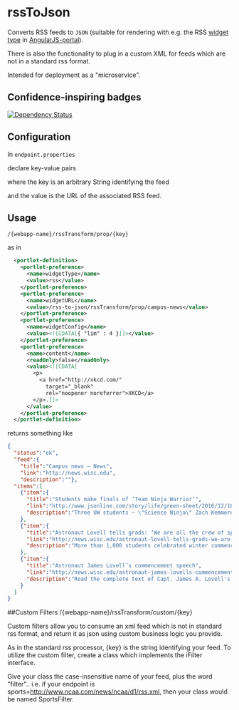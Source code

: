 # rssToJson

Converts RSS feeds to `JSON` (suitable for rendering with e.g. the RSS [widget type][angularjs-portal widgets docs] in [AngularJS-portal][]).

There is also the functionality to plug in a custom XML for feeds which are not in a standard rss format.

Intended for deployment as a "microservice".

## Confidence-inspiring badges

[![Dependency Status](https://dependencyci.com/github/UW-Madison-DoIT/rssToJson/badge)](https://dependencyci.com/github/UW-Madison-DoIT/rssToJson)

## Configuration

In `endpoint.properties`

declare key-value pairs

where the key is an arbitrary String identifying the feed

and the value is the URL of the associated RSS feed.

## Usage

`/{webapp-name}/rssTransform/prop/{key}`

as in

```xml
  <portlet-definition>
    <portlet-preference>
      <name>widgetType</name>
      <value>rss</value>
    </portlet-preference>
    <portlet-preference>
      <name>widgetURL</name>
      <value>/rss-to-json/rssTransform/prop/campus-news</value>
    </portlet-preference>
    <portlet-preference>
      <name>widgetConfig</name>
      <value><![CDATA[{ "lim" : 4 }]]></value>
    </portlet-preference>
    <portlet-preference>
      <name>content</name>
      <readOnly>false</readOnly>
      <value><![CDATA[
        <p>
          <a href="http://xkcd.com/"
            target="_blank"
            rel="noopener noreferrer">XKCD</a>
        </p>.]]>
      </value>
    </portlet-preference>
  </portlet-definition>
```

returns something like

```json
{
  "status":"ok",
  "feed":{
    "title":"Campus news – News",
    "link":"http://news.wisc.edu",
    "description":""},
  "items":[
    {"item":{
      "title":"Students make finals of ‘Team Ninja Warrior’",
      "link":"http://www.jsonline.com/story/life/green-sheet/2016/12/18/hartland-native-uw-madison-students-compete-team-ninja-warrior/95516194/",
      "description":"Three UW students – \"Science Ninja\" Zach Kemmerer, pole vaulter Taylor Amann and \"R.A. Ninja\" Andrew Philibeck – made it to the finals of \"Team Ninja Warrior College Madness,\" airing Dec. 20."}
    },
    {"item":{
      "title":"Astronaut Lovell tells grads: ‘We are all the crew of spaceship Earth’",
      "link":"http://news.wisc.edu/astronaut-lovell-tells-grads-we-are-all-the-crew-of-spaceship-earth/",
      "description":"More than 1,000 students celebrated winter commencement Sunday at the Kohl Center. Astronaut James Lovell delivered the charge to the graduates."}
    },
    {"item":{
      "title":"Astronaut James Lovell’s commencement speech",
      "link":"http://news.wisc.edu/astronaut-james-lovells-commencement-speech/",
      "description":"Read the complete text of Capt. James A. Lovell's commencement address to 2016 winter graduates."}
    }
  ]
}
```
##Custom Filters /{webapp-name}/rssTransform/custom/{key}

Custom filters allow you to consume an xml feed which is not in standard rss format, and return it as json using custom business logic you provide.

As in the standard rss processor, {key} is the string identifying your feed. To utilize the custom filter, create a class which implements the iFilter interface.

Give your class the case-insensitive name of your feed, plus the word "filter".. i.e. if your endpoint is sports=http://www.ncaa.com/news/ncaa/d1/rss.xml, then your class would be named SportsFilter.

[AngularJS-portal]: https://github.com/UW-Madison-DoIT/angularjs-portal
[angularjs-portal widgets docs]: http://uw-madison-doit.github.io/angularjs-portal/latest/#/md/widgets
